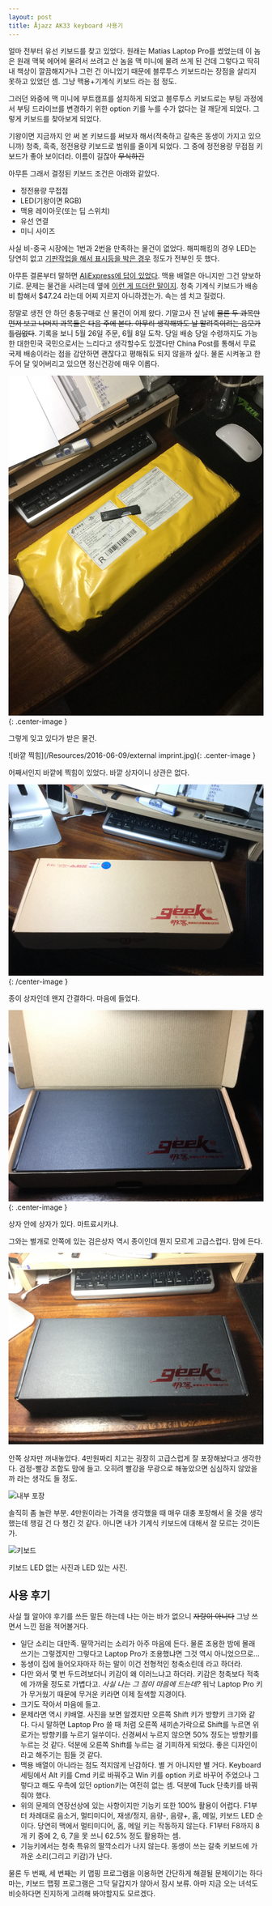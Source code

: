 ```yaml
---
layout: post
title: Åjazz AK33 keyboard 사용기
---
```

얼마 전부터 유선 키보드를 찾고 있었다. 원래는 Matias Laptop Pro를 썼었는데 이 놈은 원래 맥북 에어에 물려서 쓰려고 산 놈을 맥 미니에 물려 쓰게 된 건데 그렇다고 딱히 내 책상이 깔끔해지거나 그런 건 아니었기 때문에 블루투스 키보드라는 장점을 살리지 못하고 있었던 셈. 그냥 맥용+기계식 키보드 라는 점 정도.

그러던 와중에 맥 미니에 부트캠프를 설치하게 되었고 블루투스 키보드로는 부팅 과정에서 부팅 드라이브를 변경하기 위한 option 키를 누를 수가 없다는 걸 깨닫게 되었다. 그렇게 키보드를 찾아보게 되었다.

기왕이면 지금까지 안 써 본 키보드를 써보자 해서(적축하고 갈축은 동생이 가지고 있으니까) 청축, 흑축, 정전용량 키보드로 범위를 줄이게 되었다. 그 중에 정전용량 무접점 키보드가 좋아 보이더라. 이름이 길잖아 ~~무식하긴~~

아무튼 그래서 결정된 키보드 조건은 아래와 같았다.

- 정전용량 무접점
- LED(기왕이면 RGB)
- 맥용 레이아웃(또는 딥 스위치)
- 유선 연결
- 미니 사이즈

사실 비-중국 시장에는 1번과 2번을 만족하는 물건이 없었다. 해피해킹의 경우 LED는 당연히 없고 [기판작업을 해서 표시등을 박은 경우](http://www.kbdmania.net/xe/photo/566666) 정도가 전부인 듯 했다.

아무튼 결론부터 말하면 [AliExpress에 답이 있었다](http://ko.aliexpress.com/item/Plum84-electrostatic-capacitive-mechanical-keyboard-topre-clone-compact-gaming-keyboard-PBT-keycap-detachable-cable-84-mini/32598836635.html). 맥용 배열은 아니지만 그건 양보하기로. 문제는 물건을 사려는데 옆에 [이런 게 뜨더란 말이지](http://ko.aliexpress.com/item/Ajazz-Geek-AK33-Backlignt-Edition-Mechanical-Keyboard-Blue-Switch-White-Color-Gaming-Keyboards-for-Tablet-Desktop/32620275963.html). 청축 기계식 키보드가 배송비 합해서 $47.24 라는데 어찌 지르지 아니하겠는가. 속는 셈 치고 질렀다.

정말로 생전 안 하던 충동구매로 산 물건이 어제 왔다. 기말고사 전 날에 ~~물론 두 과목만 먼저 보고 나머지 과목들은 다음 주에 본다. 아무리 생각해봐도 날 말려죽이려는 음모가 틀림없다~~. 기록을 보니 5월 26일 주문, 6월 8일 도착. 당일 배송 당일 수령까지도 가능한 대한민국 국민으로서는 느리다고 생각할수도 있겠다만 China Post를 통해서 무료 국제 배송이라는 점을 감안하면 괜찮다고 평해줘도 되지 않을까 싶다. 물론 시켜놓고 한 두어 달 잊어버리고 있으면 정신건강에 매우 이롭다.

![package](/Resources/2016-06-09/package.jpg){: .center-image }

그렇게 잊고 있다가 받은 물건.

![바깥 찍힘](/Resources/2016-06-09/external imprint.jpg){: .center-image }

어째서인지 바깥에 찍힘이 있었다. 바깥 상자이니 상관은 없다.

![바깥 상자](/Resources/2016-06-09/externalbox.jpg){: /center-image }

종이 상자인데 왠지 간결하다. 마음에 들었다.

![상자가 하나 더 있다](/Resources/2016-06-09/onemorebox.jpg){: .center-image }

상자 안에 상자가 있다. 마트료시카냐.

그와는 별개로 안쪽에 있는 검은상자 역시 종이인데 뭔지 모르게 고급스럽다. 맘에 든다.

![안쪽 상자](/Resources/2016-06-09/internalbox.jpg)

안쪽 상자만 꺼내놓았다. 4만원짜리 치고는 굉장히 고급스럽게 잘 포장해놨다고 생각한다. 검정-빨강 조합도 맘에 들고. 오히려 빨강을 무광으로 해놓았으면 심심하지 않았을까 라는 생각도 들 정도.

![내부 포장](/Resources/2016-06-10/internalpackaging.jpg)

솔직히 좀 놀란 부분. 4만원이라는 가격을 생각했을 때 매우 대충 포장해서 올 것을 생각했는데 챙길 건 다 챙긴 것 같다. 아니면 내가 기계식 키보드에 대해서 잘 모르는 것이든가.

![키보드](/Resources/2016-06-10/keyboard.jpg)

키보드 LED 없는 사진과 LED 있는 사진.

## 사용 후기

사실 뭘 알아야 후기를 쓰든 말든 하는데 나는 아는 바가 없으니 ~~자랑이 아니다~~ 그냥 쓰면서 느낀 점을 적어볼거다.

- 일단 소리는 대만족. 딸깍거리는 소리가 아주 마음에 든다. 물론 조용한 밤에 몰래 쓰기는 그렇겠지만 그렇다고 Laptop Pro가 조용했냐면 그것 역시 아니었으므로… 
- 동생이 집에 들어오자마자 하는 말이 이건 전형적인 청축소린데 라고 하더라.
- 다만 와서 몇 번 두드려보더니 키감이 왜 이러느냐고 하더라. 키감은 청축보다 적축에 가까울 정도로 가볍다고. _사실 나는 그 점이 마음에 드는데?_ 워낙 Laptop Pro 키가 무거웠기 때문에 무거운 키라면 이제 질색할 지경이다.
- 크기도 작아서 마음에 들고.
- 문제라면 역시 키배열. 사진을 보면 알겠지만 오른쪽 Shift 키가 방향키 크기와 같다. 다시 말하면 Laptop Pro 쓸 때 처럼 오른쪽 새끼손가락으로 Shift를 누르면 위로가는 방향키를 누르기 일쑤이다. 신경써서 누르지 않으면 50% 정도는 방향키를 누르는 것 같다. 덕분에 오른쪽 Shift를 누르는 걸 기피하게 되었다. 좋은 디자인이라고 해주기는 힘들 것 같다.
- 맥용 배열이 아니라는 점도 적지않게 난감하다. 별 거 아니지만 별 거다. Keyboard 세팅에서 Alt 키를 Cmd 키로 바꿔주고 Win 키를 option 키로 바꾸어 주었으나 그렇다고 해도 우측에 있던 option키는 여전히 없는 셈. 덕분에 Tuck 단축키를 바꿔줘야 했다.
- 위의 문제의 연장선상에 있는 사항이지만 기능키 또한 100% 활용이 어렵다. F1부터 차례대로 음소거, 멀티미디어, 재생/정지, 음량-, 음량+, 홈, 메일, 키보드 LED 순이다. 당연히 맥에서 멀티미디어, 홈, 메일 키는 작동하지 않는다. F1부터 F8까지 8개 키 중에 2, 6, 7을 못 쓰니 62.5% 정도 활용하는 셈.
- 기능키에서는 청축 특유의 딸깍소리가 나지 않는다. 동생이 쓰는 갈축 키보드에 가까운 소리(그리고 키감)가 난다.

물론 두 번째, 세 번째는 키 맵핑 프로그램을 이용하면 간단하게 해결될 문제이기는 하다마는, 키보드 맵핑 프로그램은 그닥 달갑지가 않아서 잠시 보류. 아마 지금 오는 녀석도 비슷하다면 진지하게 고려해 봐야할지도 모르겠다.